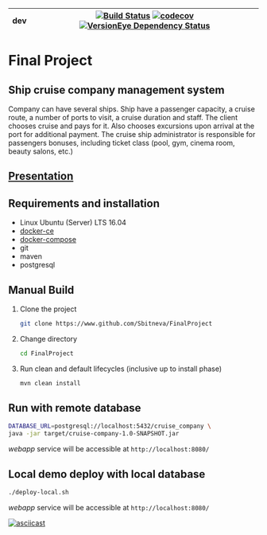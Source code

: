 | **dev** | [![Build Status](https://travis-ci.org/Sbitneva/FinalProject.svg?branch=dev)](https://travis-ci.org/Sbitneva/FinalProject) [![codecov](https://codecov.io/gh/Sbitneva/FinalProject/branch/dev/graph/badge.svg)](https://codecov.io/gh/Sbitneva/FinalProject) [![VersionEye Dependency Status](https://www.versioneye.com/user/projects/5a57df910fb24f3b4514c58e/badge.svg)](https://www.versioneye.com/user/projects/5a57df910fb24f3b4514c58e) |
|---|---|

# Final Project

## Ship cruise company management system

Company can have several ships.
Ship have a passenger capacity, a cruise route, a number of ports to visit, a cruise duration and staff. The client chooses cruise and pays for it. Also chooses excursions upon arrival at the port for additional payment. The cruise ship administrator is responsible for passengers bonuses, including ticket class (pool, gym, cinema room, beauty salons, etc.)

## [Presentation](presentation)

## Requirements and installation

- Linux Ubuntu (Server) LTS 16.04
- [docker-ce](https://docs.docker.com/engine/installation/linux/docker-ce/ubuntu/#install-docker-ce)
- [docker-compose](https://docs.docker.com/compose/install/#install-compose)
- git
- maven
- postgresql

## Manual Build

1. Clone the project
    ```bash
    git clone https://www.github.com/Sbitneva/FinalProject
    ```

2. Change directory
    ```bash
    cd FinalProject
    ```

3. Run clean and default lifecycles (inclusive up to install phase)
    ```bash
    mvn clean install
    ```

## Run with remote database

```bash
DATABASE_URL=postgresql://localhost:5432/cruise_company \
java -jar target/cruise-company-1.0-SNAPSHOT.jar
```

_webapp_ service will be accessible at `http://localhost:8080/`

## Local demo deploy with local database

```bash
./deploy-local.sh
```

_webapp_ service will be accessible at `http://localhost:8080/` 

[![asciicast](https://asciinema.org/a/llWJl6VSDLkD5J6ZwpratRxHk.png)](https://asciinema.org/a/llWJl6VSDLkD5J6ZwpratRxHk)